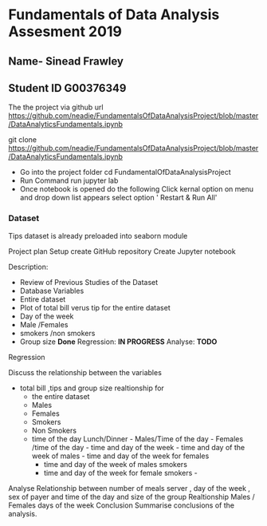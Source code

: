 
# Fundamentals of Data Analysis Assesment 2019
## Name- Sinead Frawley 
## Student ID G00376349

The the project via github url https://github.com/neadie/FundamentalsOfDataAnalysisProject/blob/master/DataAnalyticsFundamentals.ipynb

git clone https://github.com/neadie/FundamentalsOfDataAnalysisProject/blob/master/DataAnalyticsFundamentals.ipynb


- Go into the project folder 
cd FundamentalOfDataAnalysisProject
- Run Command
run jupyter lab
- Once notebook is opened  do the following 
Click  kernal option on menu  and drop down list appears select option ' Restart & Run All'

### Dataset

Tips dataset is already preloaded into seaborn module

Project plan 
Setup
create GitHub repository
Create Jupyter notebook



 Description: 
 - Review of Previous Studies of the Dataset 
- Database Variables
- Entire dataset
- Plot of total bill verus tip for the entire dataset
- Day of the week
-  Male /Females
- smokers /non smokers 
- Group size 
  **Done**
 Regression: **IN PROGRESS**
Analyse: **TODO**

Regression

Discuss the relationship between the variables
- total bill ,tips and group size realtionship for 
     - the entire dataset
     - Males
     - Females
     - Smokers
     - Non Smokers
     - time of the day Lunch/Dinner
      - Males/Time of the day
      - Females /time of the day
      - time and day of the week
      - time and day of the week of males 
      - time and day of the week for females
       - time and day of the week of males smokers
       - time and day of the week for female smokers
      - 
     



Analyse
Relationship between number of meals server , day of the week , sex of payer and time of the day and size of the group
Realtionship Males / Females days of the week
Conclusion
Summarise conclusions of the analysis.